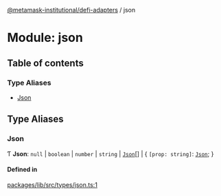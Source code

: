 [@metamask-institutional/defi-adapters](../README.md) / json

# Module: json

## Table of contents

### Type Aliases

- [Json](json.md#json)

## Type Aliases

### Json

Ƭ **Json**: ``null`` \| `boolean` \| `number` \| `string` \| [`Json`](json.md#json)[] \| \{ `[prop: string]`: [`Json`](json.md#json);  }

#### Defined in

[packages/lib/src/types/json.ts:1](https://github.com/consensys-vertical-apps/mmi-defi-adapters/blob/main/packages/lib/src/types/json.ts#L1)
